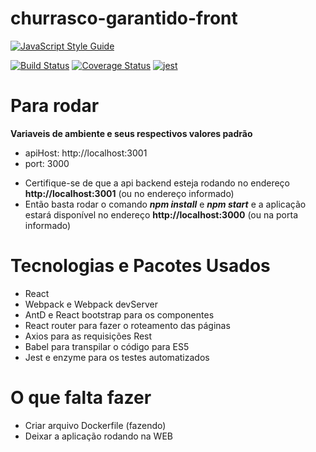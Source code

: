 # churrasco-garantido-front

[![JavaScript Style Guide](https://cdn.rawgit.com/standard/standard/master/badge.svg)](https://github.com/standard/standard)

[![Build Status](https://travis-ci.org/LeonardoHabitzreuter/churrasco-garantido-front.svg?branch=master)](https://travis-ci.org/LeonardoHabitzreuter/churrasco-garantido-front)
[![Coverage Status](https://coveralls.io/repos/github/LeonardoHabitzreuter/churrasco-garantido-front/badge.svg)](https://coveralls.io/github/LeonardoHabitzreuter/churrasco-garantido-front)
[![jest](https://facebook.github.io/jest/img/jest-badge.svg)](https://github.com/facebook/jest)

# Para rodar

**Variaveis de ambiente e seus respectivos valores padrão**
* apiHost: http://localhost:3001
* port: 3000

 - Certifique-se de que a api backend esteja rodando no endereço **http://localhost:3001** (ou no endereço informado)
 - Então basta rodar o comando ***npm install*** e ***npm start*** e a aplicação estará disponível no endereço **http://localhost:3000** (ou na porta informado)

 # Tecnologias e Pacotes Usados
 - React
 - Webpack e Webpack devServer
 - AntD e React bootstrap para os componentes
 - React router para fazer o roteamento das páginas
 - Axios para as requisições Rest
 - Babel para transpilar o código para ES5
 - Jest e enzyme para os testes automatizados

# O que falta fazer
 - Criar arquivo Dockerfile (fazendo)
 - Deixar a aplicação rodando na WEB
